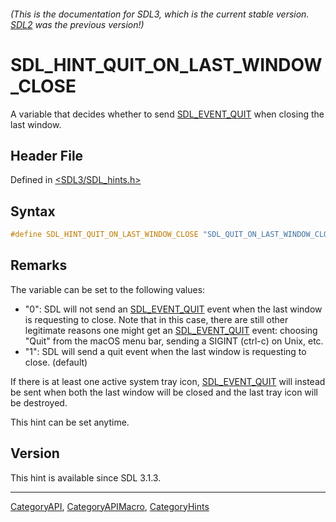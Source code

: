 ###### (This is the documentation for SDL3, which is the current stable version. [SDL2](https://wiki.libsdl.org/SDL2/) was the previous version!)
# SDL_HINT_QUIT_ON_LAST_WINDOW_CLOSE

A variable that decides whether to send [SDL_EVENT_QUIT](SDL_EVENT_QUIT) when closing the last window.

## Header File

Defined in [<SDL3/SDL_hints.h>](https://github.com/libsdl-org/SDL/blob/main/include/SDL3/SDL_hints.h)

## Syntax

```c
#define SDL_HINT_QUIT_ON_LAST_WINDOW_CLOSE "SDL_QUIT_ON_LAST_WINDOW_CLOSE"
```

## Remarks

The variable can be set to the following values:

- "0": SDL will not send an [SDL_EVENT_QUIT](SDL_EVENT_QUIT) event when the
  last window is requesting to close. Note that in this case, there are
  still other legitimate reasons one might get an
  [SDL_EVENT_QUIT](SDL_EVENT_QUIT) event: choosing "Quit" from the macOS
  menu bar, sending a SIGINT (ctrl-c) on Unix, etc.
- "1": SDL will send a quit event when the last window is requesting to
  close. (default)

If there is at least one active system tray icon,
[SDL_EVENT_QUIT](SDL_EVENT_QUIT) will instead be sent when both the last
window will be closed and the last tray icon will be destroyed.

This hint can be set anytime.

## Version

This hint is available since SDL 3.1.3.

----
[CategoryAPI](CategoryAPI), [CategoryAPIMacro](CategoryAPIMacro), [CategoryHints](CategoryHints)

